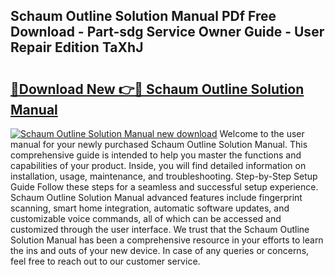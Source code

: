 ## Schaum Outline Solution Manual PDf Free Download - Part-sdg Service Owner Guide - User Repair Edition TaXhJ

# <h2><a href="http://bc75234.oget.top/?id=Schaum+Outline+Solution+Manual">🔗Download New 👉🔴 Schaum Outline Solution Manual</a></h2>

[![Schaum Outline Solution Manual new download](https://i.imgur.com/5g1atiW.png)](http://bc75234.oget.top/?id=Schaum+Outline+Solution+Manual)
Welcome to the user manual for your newly purchased Schaum Outline Solution Manual. This comprehensive guide is intended to help you master the functions and capabilities of your product. Inside, you will find detailed information on installation, usage, maintenance, and troubleshooting. Step-by-Step Setup Guide Follow these steps for a seamless and successful setup experience. Schaum Outline Solution Manual advanced features include fingerprint scanning, smart home integration, automatic software updates, and customizable voice commands, all of which can be accessed and customized through the user interface. We trust that the Schaum Outline Solution Manual has been a comprehensive resource in your efforts to learn the ins and outs of your new device. In case of any queries or concerns, feel free to reach out to our customer service.
